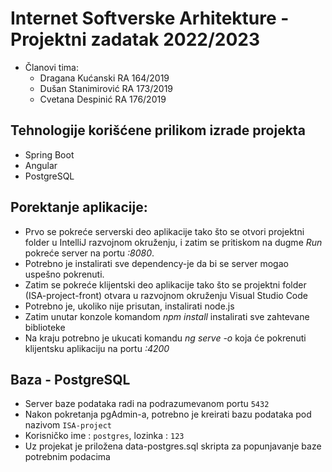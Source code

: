 # Internet Softverske Arhitekture - Projektni zadatak 2022/2023
* Članovi tima:
  * Dragana Kućanski RA 164/2019
  * Dušan Stanimirović RA 173/2019
  * Cvetana Despinić RA 176/2019
 
 ## Tehnologije korišćene prilikom izrade projekta
- Spring Boot
- Angular
- PostgreSQL

## Porektanje aplikacije: 
- Prvo se pokreće serverski deo aplikacije tako što se otvori projektni folder u IntelliJ razvojnom okruženju, i zatim se pritiskom na dugme _Run_ pokreće server na portu _:8080_.
- Potrebno je instalirati sve dependency-je da bi se server mogao uspešno pokrenuti.
- Zatim se pokreće klijentski deo aplikacije tako što se projektni folder (ISA-project-front) otvara u razvojnom okruženju Visual Studio Code
- Potrebno je, ukoliko nije prisutan, instalirati node.js
- Zatim unutar konzole komandom _npm install_ instalirati sve zahtevane biblioteke
- Na kraju potrebno je ukucati komandu _ng serve -o_ koja će pokrenuti klijentsku aplikaciju na portu _:4200_

## Baza - PostgreSQL
- Server baze podataka radi na podrazumevanom portu `5432`
- Nakon pokretanja pgAdmin-a, potrebno je kreirati bazu podataka pod nazivom `ISA-project` 
- Korisničko ime : `postgres`, lozinka : `123`
- Uz projekat je priložena data-postgres.sql skripta za popunjavanje baze potrebnim podacima
